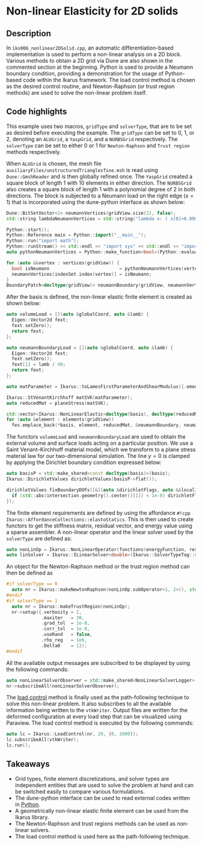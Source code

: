 <!--
SPDX-FileCopyrightText: 2022 The Ikarus Developers mueller@ibb.uni-stuttgart.de
SPDX-License-Identifier: CC-BY-SA-4.0
-->

# Non-linear Elasticity for 2D solids

## Description

In `iks006_nonlinear2DSolid.cpp`, an automatic differentiation-based implementation is used to perform a non-linear analysis on a 2D block. 
Various methods to obtain a 2D grid via Dune are also shown in the commented section at
the beginning. Python is used to provide a Neumann boundary condition, providing a demonstration for the usage of 
Python-based code within the Ikarus framework. The load control method is chosen as the desired control routine, and
Newton-Raphson (or trust region methods) are used to solve the non-linear problem itself.

## Code highlights

This example uses two macros, `gridType` and `solverType`, that are to be set as desired before executing the example.
The `gridType` can be set to 0, 1, or 2, denoting an `ALUGrid`, a `YaspGrid`, and a `NURBSGrid` respectively.
The `solverType` can be set to either 0 or 1 for `Newton-Raphson` and `Trust region` methods respectively.

When `ALUGrid` is chosen, the mesh file `auxiliaryFiles/unstructuredTrianglesfine.msh` is read using `Dune::GmshReader` 
and is then globally refined once. The `YaspGrid` created a square block of length 1 with 10 elements in either direction.
The `NURBSGrid` also creates a square block of length 1 with a polynomial degree of 2 in both directions. 
The block is subjected to a Neumann load on the right edge ($x=1$) that is incorporated using the dune-python interface as shown below:
```cpp
Dune::BitSetVector<1> neumannVertices(gridView.size(2), false);
std::string lambdaNeumannVertices = std::string("lambda x: ( x[0]>0.999 )");

Python::start();
Python::Reference main = Python::import("__main__");
Python::run("import math");
Python::runStream() << std::endl << "import sys" << std::endl << "import os" << std::endl;
auto pythonNeumannVertices = Python::make_function<bool>(Python::evaluate(lambdaNeumannVertices));

for (auto &&vertex : vertices(gridView)) {
  bool isNeumann                          = pythonNeumannVertices(vertex.geometry().corner(0));
  neumannVertices[indexSet.index(vertex)] = isNeumann;
}
BoundaryPatch<decltype(gridView)> neumannBoundary(gridView, neumannVertices);
```
After the basis is defined, the non-linear elastic finite element is created as shown below:
```cpp
auto volumeLoad = [](auto &globalCoord, auto &lamb) {
  Eigen::Vector2d fext;
  fext.setZero();
  return fext;
};

auto neumannBoundaryLoad = [](auto &globalCoord, auto &lamb) {
  Eigen::Vector2d fext;
  fext.setZero();
  fext[1] = lamb / 40;
  return fext;
};

auto matParameter = Ikarus::toLamesFirstParameterAndShearModulus({.emodul = 1000, .nu = 0.3});

Ikarus::StVenantKirchhoff matSVK(matParameter);
auto reducedMat = planeStress(matSVK);

std::vector<Ikarus::NonLinearElastic<decltype(basis), decltype(reducedMat)>>> fes;
for (auto &element : elements(gridView))
  fes.emplace_back(*basis, element, reducedMat, &neumannBoundary, neumannBoundaryLoad, volumeLoad);
```
The functors `volumeLoad` and `neumannBoundaryLoad` are used to obtain the external volume and surface loads acting on a particular position.
We use a Saint Venant–Kirchhoff material model, which we transform to a plane stress material law for our two-dimensional simulation.
The line $y=0$ is clamped by applying the Dirichlet boundary condition expressed below:
```cpp
auto basisP = std::make_shared<const decltype(basis)>(basis);
Ikarus::DirichletValues dirichletValues(basisP->flat());

dirichletValues.fixBoundaryDOFs([&](auto &dirichletFlags, auto &&localIndex, auto &&localView, auto &&intersection) {
  if (std::abs(intersection.geometry().center()[1]) < 1e-8) dirichletFlags[localView.index(localIndex)] = true;
});
```
The finite element requirements are defined by using the affordance `#!cpp Ikarus::AffordanceCollections::elastoStatics`.
This is then used to create functors to get the stiffness matrix, residual vector, and energy value using a sparse assembler.
A non-linear operator and the linear solver used by the `solverType` are defined as:
```cpp
auto nonLinOp = Ikarus::NonLinearOperator(functions(energyFunction, residualFunction, KFunction), parameter(d, lambda));
auto linSolver = Ikarus::ILinearSolver<double>(Ikarus::SolverTypeTag::sd_UmfPackLU);
```
An object for the Newton-Raphson method or the trust region method can then be defined as
```cpp
#if solverType == 0
  auto nr = Ikarus::makeNewtonRaphson(nonLinOp.subOperator<1, 2>(), std::move(linSolver));
#endif
#if solverType == 1
  auto nr = Ikarus::makeTrustRegion(nonLinOp);
  nr->setup({.verbosity = 1,
             .maxiter   = 30,
             .grad_tol  = 1e-8,
             .corr_tol  = 1e-8,
             .useRand   = false,
             .rho_reg   = 1e6,
             .Delta0    = 1});
#endif
```
All the available output messages are subscribed to be displayed by using the following commands:
```cpp
auto nonLinearSolverObserver = std::make_shared<NonLinearSolverLogger>();
nr->subscribeAll(nonLinearSolverObserver);
```
The [load control](../01_framework/controlRoutines.md#load-control) method is finally used as the path-following technique to solve this non-linear problem.
It also subscribes to all the available information being written to the `vtkWriter`.
Output files are written for the deformed configuration at every load step that can be visualized using Paraview.
The load control method is executed by the following commands:
```cpp
auto lc = Ikarus::LoadControl(nr, 20, {0, 2000});
lc.subscribeAll(vtkWriter);
lc.run();
```

## Takeaways

- Grid types, finite element discretizations, and solver types are independent entities that are used to solve the problem at hand and can be switched easily to compare various formulations.
- The dune-python interface can be used to read external codes written in [Python](https://www.python.org/).
- A geometrically non-linear elastic finite element can be used from the Ikarus library.
- The Newton-Raphson and trust regions methods can be used as non-linear solvers.
- The load control method is used here as the path-following technique.
